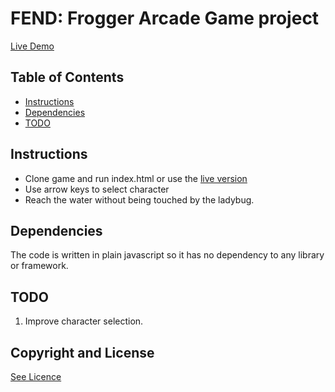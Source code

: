 # FEND: Frogger Arcade Game project


[Live Demo](https://rosus89.github.io/Arcade-Game/)

## Table of Contents

* [Instructions](#instructions)
* [Dependencies](#dependencies)
* [TODO](#todo)

## Instructions

* Clone game and run index.html or use the [live version](https://rosus89.github.io/Arcade-Game/)
* Use arrow keys to select character 
* Reach the water without being touched by the ladybug.

## Dependencies

The code is written in plain javascript so it has no dependency to any library or framework.


## TODO

1. Improve character selection.

## Copyright and License

[See Licence](https://opensource.org/licenses/MIT)

